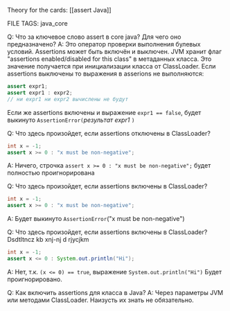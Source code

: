 
Theory for the cards:  [[assert Java]]

FILE TAGS: java_core

Q: Что за ключевое слово assert в core java? Для чего оно предназначено?
A: Это оператор проверки выполнения булевых условий. Assertions может быть включён и выключен. JVM хранит флаг "assertions enabled/disabled for this class" в метаданных класса. Это значение получается при инициализации класса от ClassLoader.
Если assertions выключены то выражения в asserions не выполняются:
```java
assert expr1; 
assert expr1 : expr2;
// ни expr1 ни expr2 вычислены не будут
```
Если же assertions включены и выражение `expr1 == false`, будет выкинуто `AssertionError(`*результат expr1* `)`
<!--ID: 1757679607497-->


Q: Что  здесь произойдет, если assertions отключены в ClassLoader?
```java
int x = -1;
assert x >= 0 : "x must be non-negative";
```
A: Ничего, строчка `assert x >= 0 : "x must be non-negative";` будет полностью проигнорирована
<!--ID: 1757679607511-->


Q: Что  здесь произойдет, если assertions включены в ClassLoader?
```java
int x = -1;
assert x >= 0 : "x must be non-negative";
```
A: Будет выкинуто `AssertionError`("x must be non-negative")
<!--ID: 1757679607518-->


Q: Что  здесь произойдет, если assertions включены в ClassLoader? Dsdtltncz kb xnj-nj d rjycjkm
```java
int x = -1;
assert x <= 0 : System.out.println("Hi");
```
A: Нет, т.к. `(x <= 0) == true`, выражение  `System.out.println("Hi")` Будет проигнорировано.
<!--ID: 1757679607523-->


Q: Как включить assertions для класса в Java?
A: Через параметры JVM или методами ClassLoader. Наизусть их знать не обязательно.
<!--ID: 1757679607529-->

